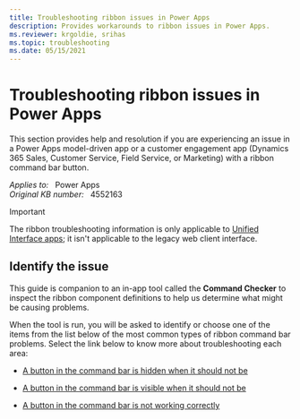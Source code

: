 ```yaml
---
title: Troubleshooting ribbon issues in Power Apps
description: Provides workarounds to ribbon issues in Power Apps.
ms.reviewer: krgoldie, srihas
ms.topic: troubleshooting
ms.date: 05/15/2021
---
```

# Troubleshooting ribbon issues in Power Apps

This section provides help and resolution if you are experiencing an issue in a Power Apps model-driven app or a customer engagement app (Dynamics 365 Sales, Customer Service, Field Service, or Marketing) with a ribbon command bar button.

_Applies to:_ &nbsp; Power Apps  
_Original KB number:_ &nbsp; 4552163

> [!IMPORTANT]
> The ribbon troubleshooting information is only applicable to [Unified Interface apps](https://docs.microsoft.com/powerapps/user/unified-interface); it isn't applicable to the legacy web client interface.

## Identify the issue

This guide is companion to an in-app tool called the **Command Checker** to inspect the ribbon component definitions to help us determine what might be causing problems.

When the tool is run, you will be asked to identify or choose one of the items from the list below of the most common types of ribbon command bar problems. Select the link below to know more about troubleshooting each area:

- [A button in the command bar is hidden when it should not be](ribbon-issues-button-hidden.md)

- [A button in the command bar is visible when it should not be](ribbon-issues-button-visible.md)

- [A button in the command bar is not working correctly](ribbon-issues-button-not-working-correctly.md)
